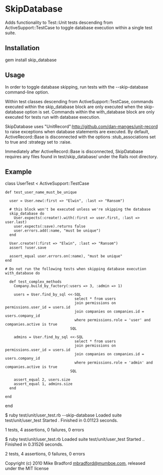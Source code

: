 SkipDatabase
============

Adds functionality to Test::Unit tests descending from ActiveSupport::TestCase to toggle database execution within a single test suite.

Installation
------------

gem install skip_database

Usage
-----

In order to toggle database skipping, run tests with the --skip-database command-line option.

Within test classes descending from ActiveSupport::TestCase, commands executed within the skip_database block are only executed
when the skip-database option is set. Commands within the with_database block are only executed for tests run with database execution.

SkipDatabase uses "UnitRecord":http://github.com/dan-manges/unit-record to raise exceptions when database statements are executed. By default, ActiveRecord::Base is disconnected with the options :stub_associations set to true and :strategy set to :raise.

Immediately after ActiveRecord::Base is disconnected, SkipDatabase requires any files found in test/skip_database/ under the Rails root directory.

Example
-------

  class UserTest < ActiveSupport::TestCase

    def test_user_name_must_be_unique
  
      user = User.new(:first => "Elwin", :last => "Ransom")
    
      # this block won't be executed unless we're skipping the database
      skip_database do
        User.expects(:create!).with(:first => user.first, :last => user.last)
        user.expects(:save).returns false
        user.errors.add(:name, "must be unique")
      end
    
      User.create!(:first => "Elwin", :last => "Ransom")
      assert !user.save
    
      assert_equal user.errors.on(:name), "must be unique"
    end

    # Do not run the following tests when skipping database execution
    with_database do
  
      def test_complex_methods
        Company.build_by_factory(:users => 3, :admin => 1)
      
        users = User.find_by_sql <<-SQL
                                    select * from users
                                    join permissions on permissions.user_id = users.id
                                    join companies on companies.id = users.company_id
                                    where permissions.role = 'user' and companies.active is true
                                  SQL
      
        admins = User.find_by_sql <<-SQL
                                    select * from users
                                    join permissions on permissions.user_id = users.id
                                    join companies on companies.id = users.company_id
                                    where permissions.role = 'admin' and companies.active is true
                                  SQL
      
        assert_equal 2, users.size
        assert_equal 1, admins.size
      end
  
    end

  end

$ ruby test/unit/user_test.rb --skip-database
Loaded suite test/unit/user_test
Started
.
Finished in 0.01123 seconds.

1 tests, 4 assertions, 0 failures, 0 errors

$ ruby test/unit/user_test.rb
Loaded suite test/unit/user_test
Started
..
Finished in 0.31526 seconds.

2 tests, 4 assertions, 0 failures, 0 errors


Copyright (c) 2010 Mike Bradford <mbradford@mumboe.com>, released under the MIT license 
